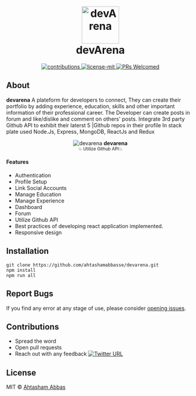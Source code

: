 <h1 align="center">
  	<img height="100" src="https://user-images.githubusercontent.com/25702074/64918348-79dc2100-d7b6-11e9-8a3e-d00f1d36f6f3.png" alt="devArena" /> <br> devArena
</h1>

<p align="center">
  <a href="https://github.com/ahtashamabbasse/devarena">
    <img src="https://img.shields.io/badge/contributions-welcome-brightgreen.svg" alt="contributions" />
  </a>
  <a href="https://github.com/ahtashamabbasse/devarena/license.md">
    <img src="https://img.shields.io/badge/License-MIT-yellow.svg" alt="license-mit" />
  </a>
    <a href="http://makeapullrequest.com">
    <img src="https://img.shields.io/badge/PRs-welcome-brightgreen.svg?style=flat-square" alt="PRs Welcomed">
    </a>

</p>

## About


<p align="">
  <b>devarena</b> A plateform for developers to connect, They can create their portfolio by adding experience, education, skills and other important information of their professional career.
                  The Developer can create posts in forum and like/dislike and comment on others' posts.
                  Integrate 3rd party Github API to exhibit their laterst 5 |Github repos in their profile
                  In stack plate used Node.Js, Express, MongoDB, ReactJs and Redux
</p>

<p align="center">
  <img alt="devarena" src="">
  <b>devarena</b><br>
  <sub>💥 Utilize Github API💥</sub>
</p>

#### Features
- Authentication
- Profile Setup
- Link Social Accounts
- Manage Education
- Manage Experience
- Dashboard
- Forum
- Utilize Github API
- Best practices of developing react application implemented.
- Responsive design




## Installation
    git clone https://github.com/ahtashamabbasse/devarena.git
   	npm install
   	npm run all 	

## Report Bugs
If you find any error at any stage of use, please consider [opening issues](https://github.com/ahtashamabbasse/devarena/issues).


## Contributions

* Spread the word
* Open pull requests
* Reach out with any feedback [![Twitter URL](https://img.shields.io/twitter/url/https/twitter.com/ahtashamabbasse.svg?style=social&label=Follow%20%40ahtashamabbasse)](https://twitter.com/ahtashamabbasse)

## License
MIT © [Ahtasham Abbas](http://Ahtashamabbas.com)